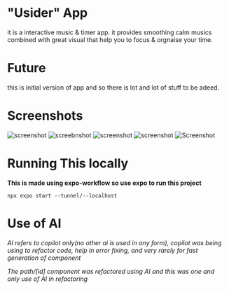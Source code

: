 # "Usider" App

it is a interactive music & timer app. it provides smoothing calm musics combined with great visual that help you to focus & orgnaise your time.

# Future

this is initial version of app and so there is lot and lot of stuff to be adeed. 

# Screenshots

![screenshot](image-1.png)
![screebnshot](image-2.png)
![screenshot](image-3.png)
![screenshot](image-4.png)
![Screenshot](image-5.png)

# Running This locally

**This is made using expo-workflow so use expo to run this project**

```npx expo start --tunnel/--localhost```

# Use of AI

*AI refers to copilot only(no other ai is used in any form), copilot was being using to refactor code, help in error fixing, and very rarely for fast generation of component*

*The path/[id] component was refactored using AI and this was one and only use of AI in refactoring*

